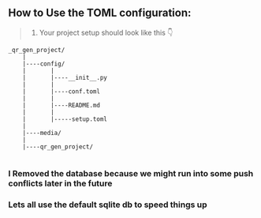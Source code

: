 ## How to Use the TOML configuration:

> 1. Your project setup should look like this :point_down:
```
_qr_gen_project/
    |
    |----config/
    |       |
    |       |----__init__.py
    |       |
    |       |----conf.toml
    |       |
    |       |----README.md
    |       |
    |       |-----setup.toml
    |       
    |----media/
    |       
    |----qr_gen_project/


```

### I Removed the database because we might run into some push conflicts later in the future
### Lets all use the default sqlite db to speed things up